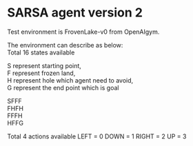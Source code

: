 # SARSA agent version 2

Test environment is FrovenLake-v0 from OpenAIgym.

The environment can describe as below: <br>
Total 16 states available

S represent starting point, <br>
F represent frozen land, <br>
H represent hole which agent need to avoid, <br>
G represent the end point which is goal <br>

SFFF <br>
FHFH <br>
FFFH <br>
HFFG <br>

Total 4 actions available
LEFT = 0 DOWN = 1 RIGHT = 2 UP = 3

